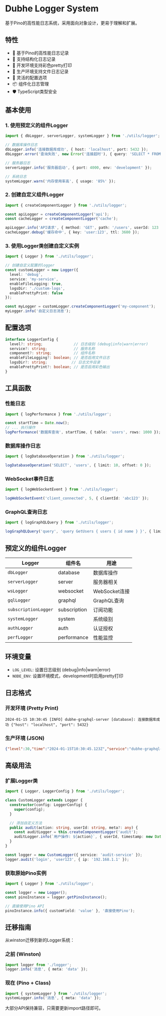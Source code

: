 # Dubhe Logger System

基于Pino的高性能日志系统，采用面向对象设计，更易于理解和扩展。

## 特性

- 🚀 基于Pino的高性能日志记录
- 📝 支持结构化日志记录
- 🎨 开发环境支持彩色pretty打印
- 📁 生产环境支持文件日志记录
- 🔧 灵活的配置选项
- 📦 组件化日志管理
- 🛡️ TypeScript类型安全

## 基本使用

### 1. 使用预定义的组件Logger

```typescript
import { dbLogger, serverLogger, systemLogger } from './utils/logger';

// 数据库操作日志
dbLogger.info('连接数据库成功', { host: 'localhost', port: 5432 });
dbLogger.error('查询失败', new Error('连接超时'), { query: 'SELECT * FROM users' });

// 服务器日志
serverLogger.info('服务器启动', { port: 4000, env: 'development' });

// 系统日志
systemLogger.warn('内存使用率高', { usage: '85%' });
```

### 2. 创建自定义组件Logger

```typescript
import { createComponentLogger } from './utils/logger';

const apiLogger = createComponentLogger('api');
const cacheLogger = createComponentLogger('cache');

apiLogger.info('API请求', { method: 'GET', path: '/users', userId: 123 });
cacheLogger.debug('缓存命中', { key: 'user:123', ttl: 3600 });
```

### 3. 使用Logger类创建自定义实例

```typescript
import { Logger } from './utils/logger';

// 创建自定义配置的logger
const customLogger = new Logger({
  level: 'debug',
  service: 'my-service',
  enableFileLogging: true,
  logsDir: './custom-logs',
  enablePrettyPrint: false
});

const myLogger = customLogger.createComponentLogger('my-component');
myLogger.info('自定义日志消息');
```

## 配置选项

```typescript
interface LoggerConfig {
  level?: string;              // 日志级别 (debug|info|warn|error)
  service?: string;            // 服务名称
  component?: string;          // 组件名称
  enableFileLogging?: boolean; // 是否启用文件日志
  logsDir?: string;           // 日志文件目录
  enablePrettyPrint?: boolean; // 是否启用彩色输出
}
```

## 工具函数

### 性能日志

```typescript
import { logPerformance } from './utils/logger';

const startTime = Date.now();
// ... 执行操作
logPerformance('数据库查询', startTime, { table: 'users', rows: 1000 });
```

### 数据库操作日志

```typescript
import { logDatabaseOperation } from './utils/logger';

logDatabaseOperation('SELECT', 'users', { limit: 10, offset: 0 });
```

### WebSocket事件日志

```typescript
import { logWebSocketEvent } from './utils/logger';

logWebSocketEvent('client_connected', 5, { clientId: 'abc123' });
```

### GraphQL查询日志

```typescript
import { logGraphQLQuery } from './utils/logger';

logGraphQLQuery('query', 'query GetUsers { users { id name } }', { limit: 10 });
```

## 预定义的组件Logger

| Logger | 组件名 | 用途 |
|--------|--------|------|
| `dbLogger` | database | 数据库操作 |
| `serverLogger` | server | 服务器相关 |
| `wsLogger` | websocket | WebSocket连接 |
| `gqlLogger` | graphql | GraphQL查询 |
| `subscriptionLogger` | subscription | 订阅功能 |
| `systemLogger` | system | 系统级别 |
| `authLogger` | auth | 认证授权 |
| `perfLogger` | performance | 性能监控 |

## 环境变量

- `LOG_LEVEL`: 设置日志级别 (debug|info|warn|error)
- `NODE_ENV`: 设置环境模式，development时启用pretty打印

## 日志格式

### 开发环境 (Pretty Print)
```
2024-01-15 10:30:45 [INFO] dubhe-graphql-server [database]: 连接数据库成功 {"host": "localhost", "port": 5432}
```

### 生产环境 (JSON)
```json
{"level":30,"time":"2024-01-15T10:30:45.123Z","service":"dubhe-graphql-server","component":"database","msg":"连接数据库成功","host":"localhost","port":5432}
```

## 高级用法

### 扩展Logger类

```typescript
import { Logger, LoggerConfig } from './utils/logger';

class CustomLogger extends Logger {
  constructor(config: LoggerConfig) {
    super(config);
  }

  // 添加自定义方法
  public audit(action: string, userId: string, meta?: any) {
    const auditLogger = this.createComponentLogger('audit');
    auditLogger.info(`用户操作: ${action}`, { userId, timestamp: new Date().toISOString(), ...meta });
  }
}

const logger = new CustomLogger({ service: 'audit-service' });
logger.audit('login', 'user123', { ip: '192.168.1.1' });
```

### 获取原始Pino实例

```typescript
import { Logger } from './utils/logger';

const logger = new Logger();
const pinoInstance = logger.getPinoInstance();

// 直接使用Pino API
pinoInstance.info({ customField: 'value' }, '直接使用Pino');
```

## 迁移指南

从winston迁移到新的Logger系统：

### 之前 (Winston)
```typescript
import logger from './logger';
logger.info('消息', { meta: 'data' });
```

### 现在 (Pino + Class)
```typescript
import { systemLogger } from './utils/logger';
systemLogger.info('消息', { meta: 'data' });
```

大部分API保持兼容，只需要更新import路径即可。 